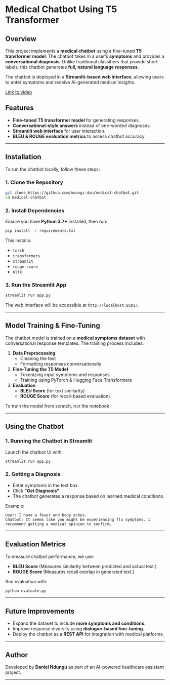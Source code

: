 # Medical Chatbot Using T5 Transformer

## Overview

This project implements a **medical chatbot** using a fine-tuned **T5 transformer model**. The chatbot takes in a user’s **symptoms** and provides a **conversational diagnosis**. Unlike traditional classifiers that provide short labels, this chatbot generates **full, natural language responses**.

The chatbot is deployed in a **Streamlit-based web interface**, allowing users to enter symptoms and receive AI-generated medical insights.

[Link to video](https://drive.google.com/file/d/1iOWV-JnXkgw00bRl6jc0K5WSf8PoE9JK/view?usp=sharing)

## Features

- **Fine-tuned T5 transformer model** for generating responses.
- **Conversational-style answers** instead of one-worded diagnoses.
- **Streamlit web interface** for user interaction.
- **BLEU & ROUGE evaluation metrics** to assess chatbot accuracy.

---

## Installation

To run the chatbot locally, follow these steps:

### 1. Clone the Repository

```bash
git clone https://github.com/mwangi-dan/medical-chatbot.git
cd medical-chatbot
```

### 2. Install Dependencies

Ensure you have **Python 3.7+** installed, then run:

```bash
pip install -r requirements.txt
```

This installs:

- `torch`
- `transformers`
- `streamlit`
- `rouge-score`
- `nltk`

### 3. Run the Streamlit App

```bash
streamlit run app.py
```

The web interface will be accessible at `http://localhost:8501/`.

---

## Model Training & Fine-Tuning

The chatbot model is trained on a **medical symptoms dataset** with conversational response templates. The training process includes:

1. **Data Preprocessing**
   - Cleaning the text
   - Formatting responses conversationally
2. **Fine-Tuning the T5 Model**
   - Tokenizing input symptoms and responses
   - Training using PyTorch & Hugging Face Transformers
3. **Evaluation**
   - **BLEU Score** (for text similarity)
   - **ROUGE Score** (for recall-based evaluation)

To train the model from scratch, run the notebook

---

## Using the Chatbot

### 1. Running the Chatbot in Streamlit

Launch the chatbot UI with:

```bash
streamlit run app.py
```

### 2. Getting a Diagnosis

- Enter symptoms in the text box.
- Click **"Get Diagnosis"**.
- The chatbot generates a response based on learned medical conditions.

Example:

```
User: I have a fever and body aches.
Chatbot: It seems like you might be experiencing flu symptoms. I recommend getting a medical opinion to confirm.
```

---

## Evaluation Metrics

To measure chatbot performance, we use:

- **BLEU Score** (Measures similarity between predicted and actual text.)
- **ROUGE Score** (Measures recall overlap in generated text.)

Run evaluation with:

```bash
python evaluate.py
```

---

## Future Improvements

- Expand the dataset to include **more symptoms and conditions**.
- Improve response diversity using **dialogue-based fine-tuning**.
- Deploy the chatbot as a **REST API** for integration with medical platforms.

---


## Author

Developed by **Daniel Ndungu** as part of an AI-powered healthcare assistant project.

---



